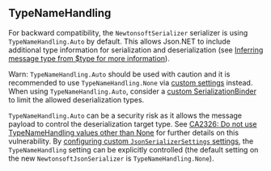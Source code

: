 ## TypeNameHandling

For backward compatibility, the `NewtonsoftSerializer` serializer is using `TypeNameHandling.Auto` by default. This allows Json.NET to include additional type information for serialization and deserialization (see [Inferring message type from $type for more information](#inferring-message-type-from-type)).

Warn: `TypeNameHandling.Auto` should be used with caution and it is recommended to use `TypeNameHandling.None` via [custom settings](#usage-custom-settings) instead. When using `TypeNameHandling.Auto`, consider a [custom SerializationBinder](https://www.newtonsoft.com/json/help/html/SerializeSerializationBinder.htm) to limit the allowed deserialization types.

`TypeNameHandling.Auto` can be a security risk as it allows the message payload to control the deserialization target type. See [CA2326: Do not use TypeNameHandling values other than None](https://docs.microsoft.com/en-us/dotnet/fundamentals/code-analysis/quality-rules/ca2326) for further details on this vulnerability. By [configuring custom `JsonSerializerSettings` settings](#usage-custom-settings), the `TypeNameHandling` setting can be explicitly controlled (the default setting on the new `NewtonsoftJsonSerializer` is `TypeNameHandling.None`).

